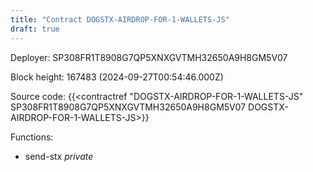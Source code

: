 ```yaml
---
title: "Contract DOGSTX-AIRDROP-FOR-1-WALLETS-JS"
draft: true
---
```

Deployer: SP308FR1T8908G7QP5XNXGVTMH32650A9H8GM5V07


 



Block height: 167483 (2024-09-27T00:54:46.000Z)

Source code: {{<contractref "DOGSTX-AIRDROP-FOR-1-WALLETS-JS" SP308FR1T8908G7QP5XNXGVTMH32650A9H8GM5V07 DOGSTX-AIRDROP-FOR-1-WALLETS-JS>}}

Functions:

* send-stx _private_
